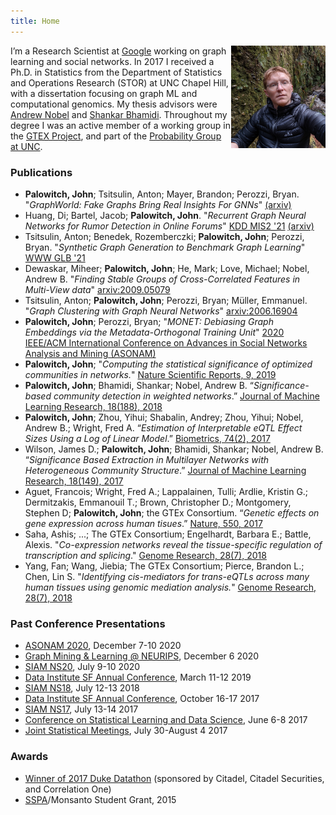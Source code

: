 ```yaml
---
title: Home
---
```


<img src="PXL_20210213_225934642.jpg" style="max-width:30%;min-width:120px;float:right;" alt="prez" />

I’m a Research Scientist at [Google](http://hooli.com/) working on graph learning and social networks. In 2017 I received a Ph.D. in Statistics from the Department of Statistics and Operations Research (STOR) at UNC Chapel Hill, with a dissertation focusing on graph ML and computational genomics. My thesis advisors were [Andrew Nobel](http://nobel.web.unc.edu/) and [Shankar Bhamidi](http://shankarbhamidi.web.unc.edu/). Throughout my degree I was an active member of a working group in the [GTEX Project](https://commonfund.nih.gov/GTEx), and part of the [Probability Group at UNC](http://probabilitygroup.web.unc.edu/).

### Publications

* __Palowitch, John__; Tsitsulin, Anton; Mayer, Brandon; Perozzi, Bryan. "*GraphWorld: Fake Graphs Bring Real Insights For GNNs*" [(arxiv)](https://arxiv.org/abs/2203.00112)
* Huang, Di; Bartel, Jacob; __Palowitch, John__. "*Recurrent Graph Neural Networks for Rumor Detection in Online Forums*" [KDD MIS2 '21](http://claws.cc.gatech.edu/mis2-kdd2021) [(arxiv)](https://arxiv.org/abs/2108.03548)
* Tsitsulin, Anton; Benedek, Rozemberczki; __Palowitch, John__; Perozzi, Bryan. "*Synthetic Graph Generation to Benchmark Graph Learning*" [WWW GLB '21](https://graph-learning-benchmarks.github.io/assets/papers/GLB_Synthetic_Graph_Generation_Benchmark.pdf)
* Dewaskar, Miheer; __Palowitch, John__; He, Mark; Love, Michael; Nobel, Andrew B. "*Finding Stable Groups of Cross-Correlated Features in Multi-View data*" [arxiv:2009.05079](https://arxiv.org/pdf/2009.05079.pdf)
* Tsitsulin, Anton; __Palowitch, John__; Perozzi, Bryan; Müller, Emmanuel. "*Graph Clustering with Graph Neural Networks*" [arxiv:2006.16904](https://arxiv.org/abs/2006.16904)
* __Palowitch, John__; Perozzi, Bryan; "*MONET: Debiasing Graph Embeddings via the Metadata-Orthogonal Training Unit*" [2020 IEEE/ACM International Conference on Advances in Social Networks Analysis and Mining (ASONAM)](https://ieeexplore.ieee.org/abstract/document/9381348)
* __Palowitch, John__; "*Computing the statistical significance of optimized communities in networks.*" [Nature Scientific Reports, 9, 2019](https://www.nature.com/articles/s41598-019-54708-8)
* __Palowitch, John__; Bhamidi, Shankar; Nobel, Andrew B. “*Significance-based community detection in weighted networks*.” [Journal of Machine Learning Research, 18(188), 2018](http://www.jmlr.org/papers/v18/17-377.html)
* __Palowitch, John__; Zhou, Yihui; Shabalin, Andrey; Zhou, Yihui; Nobel, Andrew B.; Wright, Fred A. “*Estimation of Interpretable eQTL Effect Sizes Using a Log of Linear Model*.” [Biometrics, 74(2), 2017](https://onlinelibrary.wiley.com/doi/abs/10.1111/biom.12810)
* Wilson, James D.; __Palowitch, John__; Bhamidi, Shankar; Nobel, Andrew B. “*Significance Based Extraction in Multilayer Networks with Heterogeneous Community Structure*.” [Journal of Machine Learning Research, 18(149), 2017](http://www.jmlr.org/papers/v18/16-645.html)
* Aguet, Francois; Wright, Fred A.; Lappalainen, Tulli; Ardlie, Kristin G.; Dermitzakis, Emmanouil T.; Brown, Christopher D.; Montgomery, Stephen D; __Palowitch, John__; the GTEx Consortium. “*Genetic effects on gene expression across human tisues*.” [Nature, 550, 2017](https://www.nature.com/articles/nature24277)
* Saha, Ashis; ...; The GTEx Consortium; Engelhardt, Barbara E.; Battle, Alexis. "*Co-expression networks reveal the tissue-specific regulation of transcription and splicing*." [Genome Research, 28(7), 2018](https://genome.cshlp.org/content/early/2017/10/06/gr.216721.116.abstract)
* Yang, Fan; Wang, Jiebia; The GTEx Consortium; Pierce, Brandon L.; Chen, Lin S. "*Identifying cis-mediators for trans-eQTLs across many human tissues using genomic mediation analysis.*" [Genome Research, 28(7), 2018](https://genome.cshlp.org/content/27/11/1859)

### Past Conference Presentations
* [ASONAM 2020](http://asonam.cpsc.ucalgary.ca/2020/), December 7-10 2020
* [Graph Mining & Learning @ NEURIPS](https://gm-neurips-2020.github.io/), December 6 2020
* [SIAM NS20](https://www.siam.org/conferences/cm/conference/ns20), July 9-10 2020
* [Data Institute SF Annual Conference](http://www.sfdatainstitute.org/conference.html), March 11-12 2019
* [SIAM NS18](https://www.siam.org/meetings/ns18/), July 12-13 2018
* [Data Institute SF Annual Conference](http://www.sfdatainstitute.org/conference.html), October 16-17 2017
* [SIAM NS17](http://www.siam.org/meetings/ns17/), July 13-14 2017
* [Conference on Statistical Learning and Data Science](http://www.unc.edu/~yfliu/sldm2016/index.html), June 6-8 2017
* [Joint Statistical Meetings](https://www.amstat.org/meetings/jsm/2016/), July 30-August 4 2017

### Awards

* [Winner of 2017 Duke Datathon](http://www.dailytarheel.com/article/2017/04/unc-team-wins-20000-and-a-chance-at-a-job-from-datathon) (sponsored by Citadel, Citadel Securities, and Correlation One)
* [SSPA](http://community.amstat.org/sspa/home)/Monsanto Student Grant, 2015
